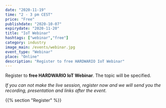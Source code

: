 ```yaml
---
date: "2020-11-19"
time: "2 - 3 pm CEST"
price: "Free"
publishdate: "2020-10-07"
expirydate: "2020-11-20"
title: "IoT Webinar"
hashtags: ["webinar","free"]
category: industry
image_main: /events/webinar.jpg
event_type: "Webinar"
place: "Online"
description: "Register to free HARDWARIO IoT Webinar"
---
```


Register to **free HARDWARIO IoT Webinar**. The topic will be specified. 

_If you can not make the live session, register now and we will send you the recording, presentation and links after the event._

{{% section "Register" %}}

<script charset="utf-8" type="text/javascript" src="//js.hsforms.net/forms/shell.js"></script>
<script>
jQuery(window).scroll(function() {
if (!jQuery('.hbspt-form').length) {
hbspt.forms.create({
    portalId: "5453210",
    formId: "73ff96c8-2987-422f-9315-54be91e7bb52"
});
}
});
</script>
